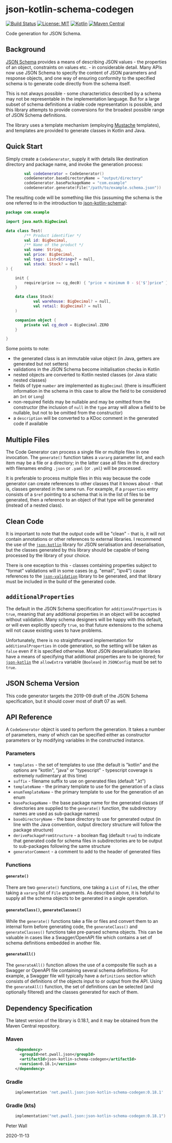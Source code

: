# json-kotlin-schema-codegen

[![Build Status](https://travis-ci.org/pwall567/json-kotlin-schema-codegen.svg?branch=main)](https://travis-ci.org/pwall567/json-kotlin-schema-codegen)
[![License: MIT](https://img.shields.io/badge/License-MIT-yellow.svg)](https://opensource.org/licenses/MIT)
[![Kotlin](https://img.shields.io/static/v1?label=Kotlin&message=v1.4.0&color=blue&logo=kotlin)](https://github.com/JetBrains/kotlin/releases/tag/v1.4.0)
[![Maven Central](https://img.shields.io/maven-central/v/net.pwall.json/json-kotlin-schema-codegen?label=Maven%20Central)](https://search.maven.org/search?q=g:%22net.pwall.json%22%20AND%20a:%22json-kotlin-schema-codegen%22)

Code generation for JSON Schema.

## Background

[JSON Schema](https://json-schema.org/) provides a means of describing JSON values - the properties of an object,
constraints on values etc. - in considerable detail.
Many APIs now use JSON Schema to specify the content of JSON parameters and response objects, and one way of ensuring
conformity to the specified schema is to generate code directly from the schema itself.

This is not always possible - some characteristics described by a schema may not be representable in the implementation
language.
But for a large subset of schema definitions a viable code representation is possible, and this library attempts to
provide conversions for the broadest possible range of JSON Schema definitions.

The library uses a template mechanism (employing [Mustache](https://github.com/pwall567/kotlin-mustache) templates), and
templates are provided to generate classes in Kotlin and Java.

## Quick Start

Simply create a `CodeGenerator`, supply it with details like destination directory and package name, and invoke the
generation process:
```kotlin
        val codeGenerator = CodeGenerator()
        codeGenerator.baseDirectoryName = "output/directory"
        codeGenerator.basePackageName = "com.example"
        codeGenerator.generate(File("/path/to/example.schema.json"))
```
The resulting code will be something like this (assuming the schema is the one referred to in the introduction to
[json-kotlin-schema](https://github.com/pwall567/json-kotlin-schema)):
```kotlin
package com.example

import java.math.BigDecimal

data class Test(
        /** Product identifier */
        val id: BigDecimal,
        /** Name of the product */
        val name: String,
        val price: BigDecimal,
        val tags: List<String>? = null,
        val stock: Stock? = null
) {

    init {
        require(price >= cg_dec0) { "price < minimum 0 - ${'$'}price" }
    }

    data class Stock(
            val warehouse: BigDecimal? = null,
            val retail: BigDecimal? = null
    )

    companion object {
        private val cg_dec0 = BigDecimal.ZERO
    }

}
```
Some points to note:
- the generated class is an immutable value object (in Java, getters are generated but not setters)
- validations in the JSON Schema become initialisation checks in Kotlin
- nested objects are converted to Kotlin nested classes (or Java static nested classes)
- fields of type `number` are implemented as `BigDecimal` (there is insufficient information in the schema in this case
to allow the field to be considered an `Int` or `Long`)
- non-required fields may be nullable and may be omitted from the constructor (the inclusion of `null` in the `type`
array will allow a field to be nullable, but not to be omitted from the constructor)
- a `description` will be converted to a KDoc comment in the generated code if available

## Multiple Files

The Code Generator can process a single file or multiple files in one invocation.
The `generate()` function takes a `vararg` parameter list, and each item may be a file or a directory; in the latter
case all files in the directory with filenames ending `.json` or `.yaml` (or `.yml`) will be processed.

It is preferable to process multiple files in this way because the code generator can create references to other classes
that it knows about - that is, classes generated in the same run.
For example, if a `properties` entry consists of a  `$ref` pointing to a schema that is in the list of files to be
generated, then a reference to an object of that type will be generated (instead of a nested class).

## Clean Code

It is important to note that the output code will be "clean" - that is, it will not contain annotations or other
references to external libraries.
I recommend the use of the [`json-kotlin`](https://github.com/pwall567/json-kotlin) library for JSON serialisation and
deserialisation, but the classes generated by this library should be capable of being processed by the library of your
choice.

There is one exception to this - classes containing properties subject to "format" validations will in some cases
(e.g. "email", "ipv4") cause references to the [`json-validation`](https://github.com/pwall567/json-validation) library
to be generated, and that library must be included in the build of the generated code.

## `additionalProperties`

The default in the JSON Schema specification for `additionalProperties` is `true`, meaning that any additional
properties in an object will be accepted without validation.
Many schema designers will be happy with this default, or will even explicitly specify `true`, so that future extensions
to the schema will not cause existing uses to have problems.

Unfortunately, there is no straightforward implementation for `additionalProperties` in code generation, so the setting
will be taken as `false` even if it is specified otherwise.
Most JSON deserialisation libraries have a means of specifying that additional properties are to be ignored; for
[`json-kotlin`](https://github.com/pwall567/json-kotlin) the `allowExtra` variable (`Boolean`) in `JSONConfig` must be
set to `true`.

## JSON Schema Version

This code generator targets the 2019-09 draft of the JSON Schema specification, but it should cover most of draft 07 as
well.

## API Reference

A `CodeGenerator` object is used to perform the generation.
It takes a number of parameters, many of which can be specified either as constructor parameters or by modifying
variables in the constructed instance.

### Parameters

- `templates` - the set of templates to use (the default is "kotlin" and the options are "kotlin", "java" or
"typescript" - typescript coverage is extremely rudimentary at this time)
- `suffix` - filename suffix to use on generated files (default ".kt")
- `templateName` - the primary template to use for the generation of a class
- `enumTemplateName` - the primary template to use for the generation of an enum
- `basePackageName` - the base package name for the generated classes (if directories are supplied to the `generate()`
function, the subdirectory names are used as sub-package names)
- `baseDirectoryName` - the base directory to use for generated output (in line with the Java convention, output
directory structure will follow the package structure)
- `derivePackageFromStructure` - a boolean flag (default `true`) to indicate that generated code for schema files in
subdirectories are to be output to sub-packages following the same structure
- `generatorComment` - a comment to add to the header of generated files

### Functions

#### `generate()`

There are two `generate()` functions, one taking a `List` of `File`s, the other taking a `vararg` list of `File`
arguments.
As described above, it is helpful to supply all the schema objects to be generated in a single operation.

#### `generateClass()`, `generateClasses()`

While the `generate()` functions take a file or files and convert them to an internal form before generating code, the
`generateClass()` and `generateClasses()` functions take pre-parsed schema objects.
This can be valuable in cases like a Swagger/OpenAPI file which contains a set of schema definitions embedded in another
file.

#### `generateAll()`

The `generateAll()` function allows the use of a composite file such as a Swagger or OpenAPI file containing several
schema definitions.
For example, a Swagger file will typically have a `definitions` section which consists of definitions of the objects
input to or output from the API.
Using the `generateAll()` function, the set of definitions can be selected (and optionally filtered) and the classes
generated for each of them.

## Dependency Specification

The latest version of the library is 0.18.1, and it may be obtained from the Maven Central repository.

### Maven
```xml
    <dependency>
      <groupId>net.pwall.json</groupId>
      <artifactId>json-kotlin-schema-codegen</artifactId>
      <version>0.18.1</version>
    </dependency>
```
### Gradle
```groovy
    implementation 'net.pwall.json:json-kotlin-schema-codegen:0.18.1'
```
### Gradle (kts)
```kotlin
    implementation("net.pwall.json:json-kotlin-schema-codegen:0.18.1")
```

Peter Wall

2020-11-13
